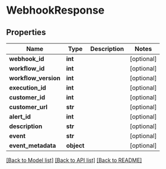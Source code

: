 # WebhookResponse

## Properties
Name | Type | Description | Notes
------------ | ------------- | ------------- | -------------
**webhook_id** | **int** |  | [optional] 
**workflow_id** | **int** |  | [optional] 
**workflow_version** | **int** |  | [optional] 
**execution_id** | **int** |  | [optional] 
**customer_id** | **int** |  | [optional] 
**customer_url** | **str** |  | [optional] 
**alert_id** | **int** |  | [optional] 
**description** | **str** |  | [optional] 
**event** | **str** |  | [optional] 
**event_metadata** | **object** |  | [optional] 

[[Back to Model list]](../README.md#documentation-for-models) [[Back to API list]](../README.md#documentation-for-api-endpoints) [[Back to README]](../README.md)

